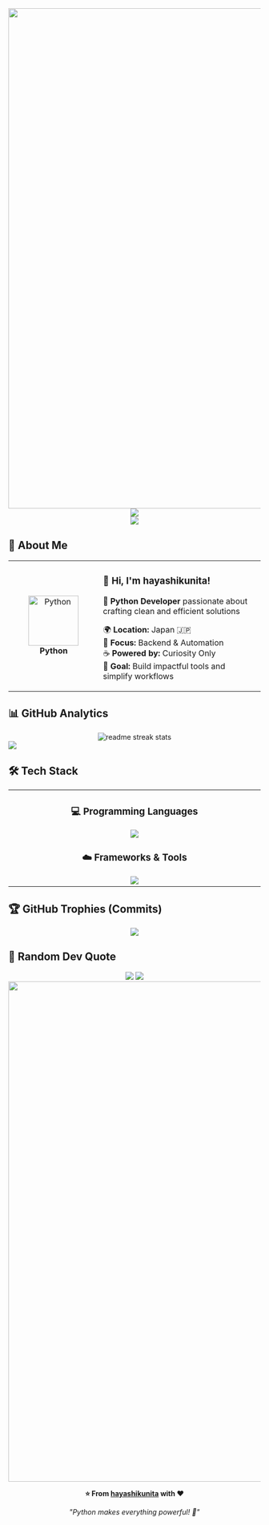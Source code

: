 <div align="center">
  <img src="https://user-images.githubusercontent.com/74038190/212284115-f47cd8ff-2ffb-4b04-b5bf-4d1c14c0247f.gif" width="1000">

<img src="https://capsule-render.vercel.app/api?type=waving&color=0:6BB8E8,100:A0D7F4&height=150&section=header&animation=twinkling" />

</div>

<div align="center">
  <img src="https://readme-typing-svg.herokuapp.com?font=Fira+Code&size=32&duration=2800&pause=2000&color=6BB8E8&center=true&vCenter=true&width=600&lines=Hey+there!+I'm+hayashikunita+%F0%9F%91%8B;Python+Developer+%F0%9F%90%8D;Lover+of+Python+Code+%F0%9F%92%BB;Always+Learning+New+Things+%F0%9F%93%9A" />
</div>


## 🌟 **About Me**

<div align="center">

<table>
<tr>
<td width="200" align="center">
<img src="https://skillicons.dev/icons?i=python" width="100" height="100" alt="Python" />
<br><strong>Python</strong>
</td>
<td width="400" align="left">

### 👋 **Hi, I'm hayashikunita!**
🚀 **Python Developer** passionate about crafting clean and efficient solutions  

🌍 **Location:** Japan 🇯🇵  
💼 **Focus:** Backend & Automation  
☕ **Powered by:** Curiosity Only  
🎯 **Goal:** Build impactful tools and simplify workflows  

</td>
</tr>
</table>

</div>

## 📊 **GitHub Analytics**

<div align="center">
  <img src="https://github-readme-streak-stats.herokuapp.com/?user=hayashikunita&theme=transparent&border_radius=10&starting_year=2020" alt="readme streak stats" />
</div>

<img src="https://github-readme-activity-graph.vercel.app/graph?username=hayashikunita&custom_title=hayashikunita's%20GitHub%20Activity%20Graph&bg_color=6bb8e8&color=A0D7F4&line=A0D7F4&point=A0D7F4&area=true&hide_border=true" />

## 🛠️ **Tech Stack**

<table align="center">
<tr>
<td width="50%" align="center" valign="top">

### 💻  **Programming Languages**
<img src="https://skillicons.dev/icons?i=python,bash,js,powershell,html" />

### ☁️  **Frameworks & Tools**
<img src="https://skillicons.dev/icons?i=fastapi,react,flask,vscode,git,github,redhat,linux,aws" />

</td>
</tr>
</table>

## 🏆 **GitHub Trophies (Commits)**

<div align="center">
  <img src="https://github-profile-trophy.vercel.app/?username=hayashikunita&theme=transparent&no-frame=true&no-bg=false&margin-w=4&column=7&rank=SECRET,SSS,SS,S,AAA,AA,A,B,C&title=Commit,Commits" />
</div>

## 💭 **Random Dev Quote**

<div align="center">
  <img src="https://quotes-github-readme.vercel.app/api?type=horizontal&theme=transparent" />


<img src="https://capsule-render.vercel.app/api?type=waving&color=0:6BB8E8,100:A0D7F4&height=120&section=footer&animation=twinkling" />
</div>
<div align="center">
  <img src="https://user-images.githubusercontent.com/74038190/212284115-f47cd8ff-2ffb-4b04-b5bf-4d1c14c0247f.gif" width="1000">

  **⭐ From [hayashikunita](https://github.com/hayashikunita) with ❤️**

  *"Python makes everything powerful! 🐍"*
</div>
